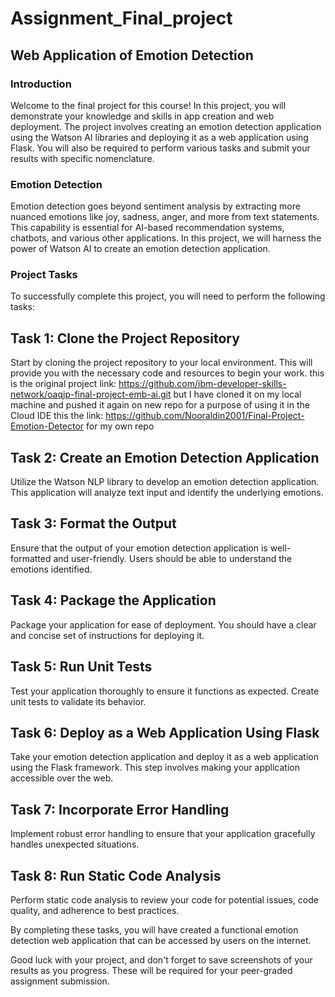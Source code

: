 # Assignment_Final_project
## Web Application of Emotion Detection 


### Introduction
Welcome to the final project for this course! In this project, you will demonstrate your knowledge and skills in app creation and web deployment. The project involves creating an emotion detection application using the Watson AI libraries and deploying it as a web application using Flask. You will also be required to perform various tasks and submit your results with specific nomenclature.

### Emotion Detection
Emotion detection goes beyond sentiment analysis by extracting more nuanced emotions like joy, sadness, anger, and more from text statements. This capability is essential for AI-based recommendation systems, chatbots, and various other applications. In this project, we will harness the power of Watson AI to create an emotion detection application.

### Project Tasks
To successfully complete this project, you will need to perform the following tasks:

## Task 1: Clone the Project Repository
Start by cloning the project repository to your local environment. This will provide you with the necessary code and resources to begin your work. this is the original project link: https://github.com/ibm-developer-skills-network/oaqjp-final-project-emb-ai.git but I have cloned it on my local machine and pushed it again on new repo for a purpose of using it in the Cloud IDE this the link: https://github.com/Nooraldin2001/Final-Project-Emotion-Detector for my own repo

## Task 2: Create an Emotion Detection Application
Utilize the Watson NLP library to develop an emotion detection application. This application will analyze text input and identify the underlying emotions.

## Task 3: Format the Output
Ensure that the output of your emotion detection application is well-formatted and user-friendly. Users should be able to understand the emotions identified.

## Task 4: Package the Application
Package your application for ease of deployment. You should have a clear and concise set of instructions for deploying it.

## Task 5: Run Unit Tests
Test your application thoroughly to ensure it functions as expected. Create unit tests to validate its behavior.

## Task 6: Deploy as a Web Application Using Flask
Take your emotion detection application and deploy it as a web application using the Flask framework. This step involves making your application accessible over the web.

## Task 7: Incorporate Error Handling
Implement robust error handling to ensure that your application gracefully handles unexpected situations.

## Task 8: Run Static Code Analysis
Perform static code analysis to review your code for potential issues, code quality, and adherence to best practices.

By completing these tasks, you will have created a functional emotion detection web application that can be accessed by users on the internet.

Good luck with your project, and don't forget to save screenshots of your results as you progress. These will be required for your peer-graded assignment submission.
